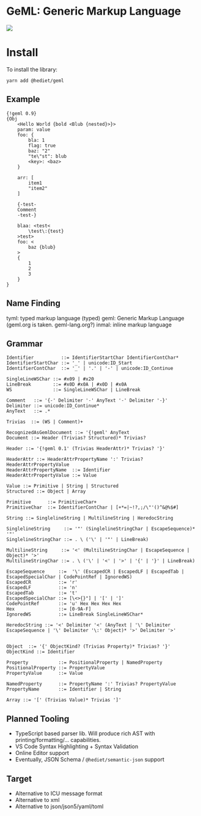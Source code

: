 # GeML: Generic Markup Language

[![](https://img.shields.io/twitter/follow/hediet_dev.svg?style=social)](https://twitter.com/intent/follow?screen_name=hediet_dev)

# Install

To install the library:

```
yarn add @hediet/geml
```

## Example

```
{!geml 0.9}
{Obj
    <Hello World {bold <Blub {nested}>}>
    param: value
    foo: {
        bla: 1
        flag: true
        baz: "2"
        "te\"st": blub
        <key>: <baz>
    }

    arr: [
        item1
        "item2"
    ]

    {-test-
    Comment
    -test-}

    blaa: <test<
        \test\:{test}
    >test>
    foo: <
        baz {blub}
    >
    {
        1
        2
        3
    }
}
```

## Name Finding

tyml: typed markup language (typed)
geml: Generic Markup Language (geml.org is taken. geml-lang.org?)
inmal: inline markup language

## Grammar

```
Identifier          ::= IdentifierStartChar IdentifierContChar*
IdentifierStartChar ::= '_' | unicode:ID_Start
IdentifierContChar  ::= '_' | '.' | '-' | unicode:ID_Continue

SingleLineWSChar ::= #x09 | #x20
LineBreak        ::= #x0D #x0A | #x0D | #x0A
WS               ::= SingleLineWSChar | LineBreak

Comment   ::= '{-' Delimiter '-' AnyText '-' Delimiter '-}'
Delimiter ::= unicode:ID_Continue*
AnyText   ::= .*

Trivias  ::= (WS | Comment)+

RecognizedAsGemlDocument ::= '{!geml' AnyText
Document ::= Header (Trivias? Structured)* Trivias?

Header ::= '{!geml 0.1' (Trivias HeaderAttr)* Trivias? '}'

HeaderAttr ::= HeaderAttrPropertyName ':' Trivias? HeaderAttrPropertyValue
HeaderAttrPropertyName  ::= Identifier
HeaderAttrPropertyValue ::= Value

Value ::= Primitive | String | Structured
Structured ::= Object | Array

Primitive      ::= PrimitiveChar+
PrimitiveChar  ::= IdentifierContChar | [+*=|~!?,;/\"'()^&@%$#]

String ::= SinglelineString | MultilineString | HeredocString

SinglelineString     ::= '"' (SinglelineStringChar | EscapeSequence)* '"'
SinglelineStringChar ::= . \ ('\' | '"' | LineBreak)

MultilineString     ::= '<' (MultilineStringChar | EscapeSequence | Object)* '>'
MultilineStringChar ::= . \ ('\' | '<' | '>' | '{' | '}' | LineBreak)

EscapeSequence     ::=  '\' (EscapedCR | EscapedLF | EscapedTab | EscapedSpecialChar | CodePointRef | IgnoredWS)
EscapedCR          ::= 'r'
EscapedLF          ::= 'n'
EscapedTab         ::= 't'
EscapedSpecialChar ::= [\<>{}"] | '[' | ']'
CodePointRef       ::= 'u' Hex Hex Hex Hex
Hex                ::= [0-9A-F]
IgnoredWS          ::= LineBreak SingleLineWSChar*

HeredocString ::= '<' Delimiter '<' (AnyText | '\' Delimiter EscapeSequence | '\' Delimiter '\:' Object)* '>' Delimiter '>'


Object  ::= '{' ObjectKind? (Trivias Property)* Trivias? '}'
ObjectKind ::= Identifier

Property           ::= PositionalProperty | NamedProperty
PositionalProperty ::= PropertyValue
PropertyValue      ::= Value

NamedProperty      ::= PropertyName ':' Trivias? PropertyValue
PropertyName       ::= Identifier | String

Array ::= '[' (Trivias Value)* Trivias ']'

```

## Planned Tooling

-   TypeScript based parser lib. Will produce rich AST with printing/formatting/... capabilities.
-   VS Code Syntax Highlighting + Syntax Validation
-   Online Editor support
-   Eventually, JSON Schema / `@hediet/semantic-json` support

## Target

-   Alternative to ICU message format
-   Alternative to xml
-   Alternative to json/json5/yaml/toml
